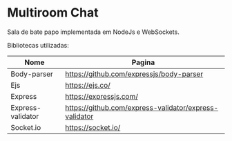 # Multiroom Chat
Sala de bate papo implementada em NodeJs e WebSockets.

Bibliotecas utilizadas:

| Nome | Pagina |
| ------ | ------ |
| Body-parser | https://github.com/expressjs/body-parser | https://github.com/expressjs/body-parser|
| Ejs | https://ejs.co/|
| Express | https://expressjs.com/|
| Express-validator | https://github.com/express-validator/express-validator |
| Socket.io | https://socket.io/ |

